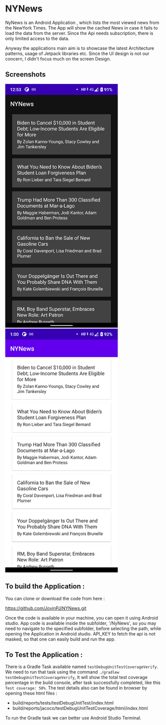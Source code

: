# NYNews
NyNews is an Android Application , which lists the most viewed news from the NewYork Times.
The App will show the cached News in case it fails to load the data from the server.
Since the Api needs subscription, there is only limited access to the data.

Anyway the applications main aim is to showcase the latest Architecture patterns, usage of Jetpack libraries etc.
Since the UI design is not our concern, I didn't focus much on the screen Design.

## Screenshots

![Screenshot showing For News listing screen](doc/images/screenshot_dark.png "Screenshot showing For News listing screen")
![Screenshot showing For News listing screen](doc/images/screenshot_light.png "Screenshot showing For News listing screen")


## To build the Application :

You can clone or download the code from here :

https://github.com/JovinPJ/NYNews.git

Once the code is available in your machine, you can open it using Android studio. App code is available inside the subfolder, '/NyNews', so you may need to navigate to the specified subfolder, before selecting the path, while opening the Application in Android studio.
API_KEY to fetch the api is not masked, so that one can easily build and run the app.

## To Test the Application :

There is a Gradle Task available named `testDebugUnitTestCoverageVerify`. We need to run that task using the command
`./gradlew testDebugUnitTestCoverageVerify`, It will show the total test coverage percentage in the build console, after task successfully 
completed, like this `Test coverage: 50%`.
The test details also can be found in browser by opening these html files : 

 - build/reports/tests/testDebugUnitTest/index.html
 - build/reports/jacoco/testDebugUnitTestCoverage/html/index.html

To run the Gradle task we can better use Android Studio Terminal.
